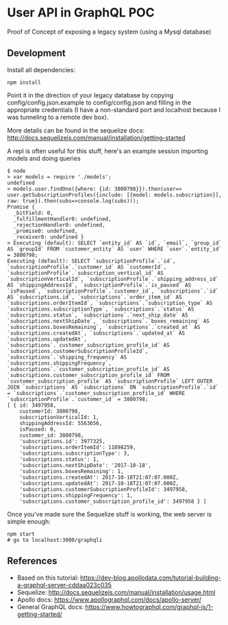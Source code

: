 # User API in GraphQL POC

Proof of Concept of exposing a legacy system (using a Mysql database)

## Development

Install all dependencies:

```
npm install
```

Point it in the direction of your legacy database by copying config/config.json.example to config/config.json and filling in the appropriate credentials (I have a non-standard port and localhost because I was tunneling to a remote dev box).

More details can be found in the sequelize docs: http://docs.sequelizejs.com/manual/installation/getting-started

A repl is often useful for this stuff, here's an example session importing models and doing queries

```
$ node
> var models = require './models';
undefined
> models.user.findOne({where: {id: 3800798}}).then(user=> user.getSubscriptionProfiles({include: [{model: models.subscription}], raw: true}).then(subs=>console.log(subs)));
Promise {
  _bitField: 0,
  _fulfillmentHandler0: undefined,
  _rejectionHandler0: undefined,
  _promise0: undefined,
  _receiver0: undefined }
> Executing (default): SELECT `entity_id` AS `id`, `email`, `group_id` AS `groupId` FROM `customer_entity` AS `user` WHERE `user`.`entity_id` = 3800798;
Executing (default): SELECT `subscriptionProfile`.`id`, `subscriptionProfile`.`customer_id` AS `customerId`, `subscriptionProfile`.`subscription_vertical_id` AS `subscriptionVerticalId`, `subscriptionProfile`.`shipping_address_id` AS `shippingAddressId`, `subscriptionProfile`.`is_paused` AS `isPaused`, `subscriptionProfile`.`customer_id`, `subscriptions`.`id` AS `subscriptions.id`, `subscriptions`.`order_item_id` AS `subscriptions.orderItemId`, `subscriptions`.`subscription_type` AS `subscriptions.subscriptionType`, `subscriptions`.`status` AS `subscriptions.status`, `subscriptions`.`next_ship_date` AS `subscriptions.nextShipDate`, `subscriptions`.`boxes_remaining` AS `subscriptions.boxesRemaining`, `subscriptions`.`created_at` AS `subscriptions.createdAt`, `subscriptions`.`updated_at` AS `subscriptions.updatedAt`, `subscriptions`.`customer_subscription_profile_id` AS `subscriptions.customerSubscriptionProfileId`, `subscriptions`.`shipping_frequency` AS `subscriptions.shippingFrequency`, `subscriptions`.`customer_subscription_profile_id` AS `subscriptions.customer_subscription_profile_id` FROM `customer_subscription_profile` AS `subscriptionProfile` LEFT OUTER JOIN `subscriptions` AS `subscriptions` ON `subscriptionProfile`.`id` = `subscriptions`.`customer_subscription_profile_id` WHERE `subscriptionProfile`.`customer_id` = 3800798;
[ { id: 3497958,
    customerId: 3800798,
    subscriptionVerticalId: 1,
    shippingAddressId: 5563656,
    isPaused: 0,
    customer_id: 3800798,
    'subscriptions.id': 3977325,
    'subscriptions.orderItemId': 11098259,
    'subscriptions.subscriptionType': 3,
    'subscriptions.status': 1,
    'subscriptions.nextShipDate': '2017-10-18',
    'subscriptions.boxesRemaining': 1,
    'subscriptions.createdAt': 2017-10-18T21:07:07.000Z,
    'subscriptions.updatedAt': 2017-10-18T21:07:07.000Z,
    'subscriptions.customerSubscriptionProfileId': 3497958,
    'subscriptions.shippingFrequency': 1,
    'subscriptions.customer_subscription_profile_id': 3497958 } ]

```

Once you've made sure the Sequelize stuff is working, the web server is simple enough:


```
npm start
# go to localhost:3000/graphqli
```

## References

- Based on this tutorial: https://dev-blog.apollodata.com/tutorial-building-a-graphql-server-cddaa023c035
- Sequelize: http://docs.sequelizejs.com/manual/installation/usage.html
- Apollo docs: https://www.apollographql.com/docs/apollo-server/
- General GraphQL docs: https://www.howtographql.com/graphql-js/1-getting-started/

